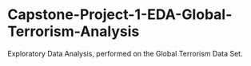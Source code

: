 # Capstone-Project-1-EDA-Global-Terrorism-Analysis
Exploratory Data Analysis, performed on the Global Terrorism Data Set.
